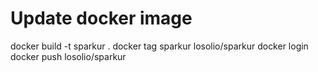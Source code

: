 # Update docker image

docker build -t sparkur .
docker tag sparkur losolio/sparkur
docker login
docker push losolio/sparkur